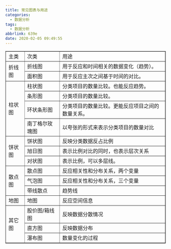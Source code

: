 ```yaml
---
title: 常见图表与用途
categories:
  - 数据分析
tags:
  - 数据分析
abbrlink: 639e
date: 2020-02-05 09:49:55
---
```

<table width="100%" border="1"> <tbody> <tr> <td>主类 </td> <td>次类 </td> <td>用途 </td> </tr> <tr> <td rowspan="2">折线图</td> <td>折线图</td> <td>用于反应和时间相关的数据变化（趋势）。</td> </tr> <tr> <td>面积图</td> <td>用于反应主次之间基于时间的对比。</td> </tr> <tr> <td rowspan="4">柱状图</td> <td>柱状图</td> <td>分类项目的数量比较。也能反应趋势。</td> </tr> <tr> <td>条形图</td> <td>分类项目的数量比较。</td> </tr> <tr> <td>环状条形图</td> <td>分类项目的数量比较。更能反应项目之间的数量关系。</td> </tr> <tr> <td>南丁格尔玫瑰图</td> <td>以夸张的形式来表示分类项目的数量对比</td> </tr> <tr> <td rowspan="3">饼状图</td> <td>饼状图</td> <td>反映分类数据反占比例</td> </tr> <tr> <td>旭日图</td> <td>表示比例对比的同时，也表示层次关系</td> </tr> <tr> <td>对状图</td> <td>表示比例，可以多层线。</td> </tr> <tr> <td rowspan="3">散点图</td> <td>散点图</td> <td>反应相关性和分布关系，两个变量</td> </tr> <tr> <td>气泡图</td> <td>反应相关性和分布关系，三个变量</td> </tr> <tr> <td>带线散点</td> <td>趋势线</td> </tr> <tr> <td>地图</td> <td>地图</td> <td>反应空间信息</td> </tr> <tr> <td rowspan="3">其它图</td> <td>股价图/箱线图</td> <td>反映数据分散情况</td> </tr> <tr> <td>直方图</td> <td>反映数据分布</td> </tr> <tr> <td>瀑布图</td> <td>数量变化的过程</td> </tr> </tbody> </table>
